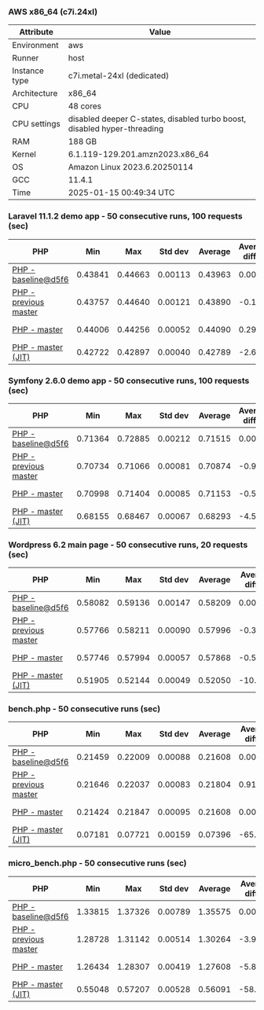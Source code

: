 ### AWS x86_64 (c7i.24xl)

|  Attribute    |     Value      |
|---------------|----------------|
| Environment   |aws|
| Runner        |host|
| Instance type |c7i.metal-24xl (dedicated)|
| Architecture  |x86_64
| CPU           |48 cores|
| CPU settings  |disabled deeper C-states, disabled turbo boost, disabled hyper-threading|
| RAM           |188 GB|
| Kernel        |6.1.119-129.201.amzn2023.x86_64|
| OS            |Amazon Linux 2023.6.20250114|
| GCC           |11.4.1|
| Time          |2025-01-15 00:49:34 UTC|

### Laravel 11.1.2 demo app - 50 consecutive runs, 100 requests (sec)

|     PHP     |     Min     |     Max     |    Std dev   |   Average  |  Average diff % |   Median   | Median diff % |     Memory    |
|-------------|-------------|-------------|--------------|------------|-----------------|------------|---------------|---------------|
|[PHP - baseline@d5f6](https://github.com/php/php-src/commit/d5f6e56610)|0.43841|0.44663|0.00113|0.43963|0.00%|0.43946|0.00%|41.86 MB|
|[PHP - previous master](https://github.com/php/php-src/commit/0e1fbf97f4)|0.43757|0.44640|0.00121|0.43890|-0.17%|0.43874|-0.16%|41.76 MB|
|[PHP - master](https://github.com/php/php-src/commit/4c84ed4d98)|0.44006|0.44256|0.00052|0.44090|0.29%|0.44082|0.31%|41.76 MB|
|[PHP - master (JIT)](https://github.com/php/php-src/commit/4c84ed4d98)|0.42722|0.42897|0.00040|0.42789|-2.67%|0.42779|-2.65%|50.81 MB|

### Symfony 2.6.0 demo app - 50 consecutive runs, 100 requests (sec)

|     PHP     |     Min     |     Max     |    Std dev   |   Average  |  Average diff % |   Median   | Median diff % |     Memory    |
|-------------|-------------|-------------|--------------|------------|-----------------|------------|---------------|---------------|
|[PHP - baseline@d5f6](https://github.com/php/php-src/commit/d5f6e56610)|0.71364|0.72885|0.00212|0.71515|0.00%|0.71475|0.00%|37.39 MB|
|[PHP - previous master](https://github.com/php/php-src/commit/0e1fbf97f4)|0.70734|0.71066|0.00081|0.70874|-0.90%|0.70865|-0.85%|37.46 MB|
|[PHP - master](https://github.com/php/php-src/commit/4c84ed4d98)|0.70998|0.71404|0.00085|0.71153|-0.51%|0.71124|-0.49%|37.46 MB|
|[PHP - master (JIT)](https://github.com/php/php-src/commit/4c84ed4d98)|0.68155|0.68467|0.00067|0.68293|-4.51%|0.68292|-4.45%|44.54 MB|

### Wordpress 6.2 main page - 50 consecutive runs, 20 requests (sec)

|     PHP     |     Min     |     Max     |    Std dev   |   Average  |  Average diff % |   Median   | Median diff % |     Memory    |
|-------------|-------------|-------------|--------------|------------|-----------------|------------|---------------|---------------|
|[PHP - baseline@d5f6](https://github.com/php/php-src/commit/d5f6e56610)|0.58082|0.59136|0.00147|0.58209|0.00%|0.58186|0.00%|43.01 MB|
|[PHP - previous master](https://github.com/php/php-src/commit/0e1fbf97f4)|0.57766|0.58211|0.00090|0.57996|-0.37%|0.58004|-0.31%|42.85 MB|
|[PHP - master](https://github.com/php/php-src/commit/4c84ed4d98)|0.57746|0.57994|0.00057|0.57868|-0.59%|0.57866|-0.55%|42.86 MB|
|[PHP - master (JIT)](https://github.com/php/php-src/commit/4c84ed4d98)|0.51905|0.52144|0.00049|0.52050|-10.58%|0.52049|-10.55%|61.97 MB|

### bench.php - 50 consecutive runs (sec)

|     PHP     |     Min     |     Max     |    Std dev   |   Average  |  Average diff % |   Median   | Median diff % |     Memory    |
|-------------|-------------|-------------|--------------|------------|-----------------|------------|---------------|---------------|
|[PHP - baseline@d5f6](https://github.com/php/php-src/commit/d5f6e56610)|0.21459|0.22009|0.00088|0.21608|0.00%|0.21584|0.00%|26.18 MB|
|[PHP - previous master](https://github.com/php/php-src/commit/0e1fbf97f4)|0.21646|0.22037|0.00083|0.21804|0.91%|0.21784|0.93%|26.12 MB|
|[PHP - master](https://github.com/php/php-src/commit/4c84ed4d98)|0.21424|0.21847|0.00095|0.21608|0.00%|0.21611|0.12%|26.13 MB|
|[PHP - master (JIT)](https://github.com/php/php-src/commit/4c84ed4d98)|0.07181|0.07721|0.00159|0.07396|-65.77%|0.07351|-65.94%|27.30 MB|

### micro_bench.php - 50 consecutive runs (sec)

|     PHP     |     Min     |     Max     |    Std dev   |   Average  |  Average diff % |   Median   | Median diff % |     Memory    |
|-------------|-------------|-------------|--------------|------------|-----------------|------------|---------------|---------------|
|[PHP - baseline@d5f6](https://github.com/php/php-src/commit/d5f6e56610)|1.33815|1.37326|0.00789|1.35575|0.00%|1.35516|0.00%|20.44 MB|
|[PHP - previous master](https://github.com/php/php-src/commit/0e1fbf97f4)|1.28728|1.31142|0.00514|1.30264|-3.92%|1.30367|-3.80%|20.38 MB|
|[PHP - master](https://github.com/php/php-src/commit/4c84ed4d98)|1.26434|1.28307|0.00419|1.27608|-5.88%|1.27612|-5.83%|20.39 MB|
|[PHP - master (JIT)](https://github.com/php/php-src/commit/4c84ed4d98)|0.55048|0.57207|0.00528|0.56091|-58.63%|0.56057|-58.63%|21.72 MB|
